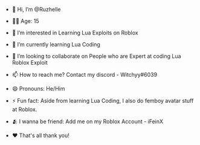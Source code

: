- 👋 Hi, I’m @Ruzhelle
- 🤷‍♂️ Age: 15
- 👀 I’m interested in Learning Lua Exploits on Roblox
- 🌱 I’m currently learning Lua Coding
- 💞️ I’m looking to collaborate on People who are Expert at coding Lua Roblox Exploit
- 📫 How to reach me? Contact my discord - Witchyy#6039
- 😄 Pronouns: He/Him
- ⚡ Fun fact: Aside from learning Lua Coding, I also do femboy avatar stuff at Roblox.
- 🫂 I wanna be friend: Add me on my Roblox Account - iFeinX

- ♥️ That's all thank you!